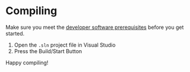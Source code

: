 # Compiling
Make sure you meet the [developer software prerequisites](./DEV_SOFTWARE_PREREQUISITES.md) before you get started.

1. Open the `.sln` project file in Visual Studio
2. Press the Build/Start Button

Happy compiling!